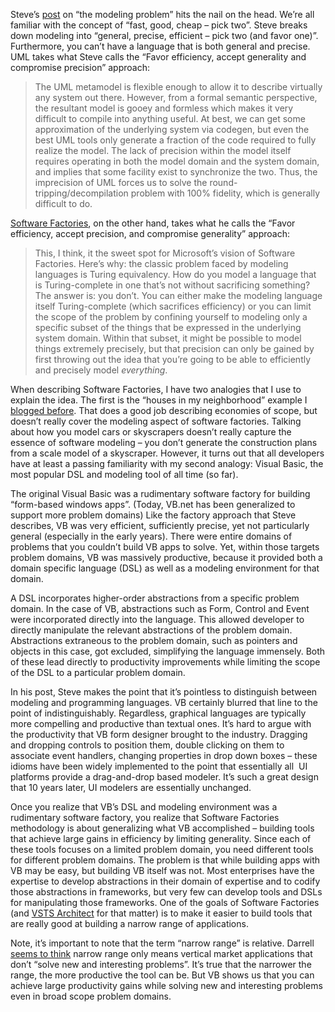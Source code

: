 Steve’s
[post](http://hyperthink.net/blog/PermaLink,guid,6a264d60-3652-4662-bfff-77bdc3ebf2b2.aspx%20)
on “the modeling problem” hits the nail on the head. We’re all familiar
with the concept of “fast, good, cheap – pick two”. Steve breaks down
modeling into “general, precise, efficient – pick two (and favor one)”.
Furthermore, you can’t have a language that is both general and precise.
UML takes what Steve calls the “Favor efficiency, accept generality and
compromise precision” approach:

> The UML metamodel is flexible enough to allow it to describe virtually
> any system out there. However, from a formal semantic perspective, the
> resultant model is gooey and formless which makes it very difficult to
> compile into anything useful. At best, we can get some approximation
> of the underlying system via codegen, but even the best UML tools only
> generate a fraction of the code required to fully realize the model.
> The lack of precision within the model itself requires operating in
> both the model domain and the system domain, and implies that some
> facility exist to synchronize the two. Thus, the imprecision of UML
> forces us to solve the round-tripping/decompilation problem with 100%
> fidelity, which is generally difficult to do.

[Software
Factories](http://msdn.microsoft.com/architecture/softwarefactories), on
the other hand, takes what he calls the “Favor efficiency, accept
precision, and compromise generality” approach:

> This, I think, it the sweet spot for Microsoft’s vision of Software
> Factories. Here’s why: the classic problem faced by modeling languages
> is Turing equivalency. How do you model a language that is
> Turing-complete in one that’s not without sacrificing something? The
> answer is: you don’t. You can either make the modeling language itself
> Turing-complete (which sacrifices efficiency) or you can limit the
> scope of the problem by confining yourself to modeling only a specific
> subset of the things that be expressed in the underlying system
> domain. Within that subset, it might be possible to model things
> extremely precisely, but that precision can only be gained by first
> throwing out the idea that you’re going to be able to efficiently and
> precisely model *everything*.

When describing Software Factories, I have two analogies that I use to
explain the idea. The first is the “houses in my neighborhood” example I
[blogged
before](http://devhawk.net/PermaLink.aspx?guid=010e1394-9b1f-4baf-b87c-b9ac7c0cff06).
That does a good job describing economies of scope, but doesn’t really
cover the modeling aspect of software factories. Talking about how you
model cars or skyscrapers doesn’t really capture the essence of software
modeling – you don’t generate the construction plans from a scale model
of a skyscraper. However, it turns out that all developers have at least
a passing familiarity with my second analogy: Visual Basic, the most
popular DSL and modeling tool of all time (so far).

The original Visual Basic was a rudimentary software factory for
building “form-based windows apps”. (Today, VB.net has been generalized
to support more problem domains) Like the factory approach that Steve
describes, VB was very efficient, sufficiently precise, yet not
particularly general (especially in the early years). There were entire
domains of problems that you couldn’t build VB apps to solve. Yet,
within those targets problem domains, VB was massively productive,
because it provided both a domain specific language (DSL) as well as a
modeling environment for that domain.

A DSL incorporates higher-order abstractions from a specific problem
domain. In the case of VB, abstractions such as Form, Control and Event
were incorporated directly into the language. This allowed developer to
directly manipulate the relevant abstractions of the problem domain.
Abstractions extraneous to the problem domain, such as pointers and
objects in this case, got excluded, simplifying the language immensely.
Both of these lead directly to productivity improvements while limiting
the scope of the DSL to a particular problem domain.

In his post, Steve makes the point that it’s pointless to distinguish
between modeling and programming languages. VB certainly blurred that
line to the point of indistinguishably. Regardless, graphical languages
are typically more compelling and productive than textual ones. It’s
hard to argue with the productivity that VB form designer brought to the
industry. Dragging and dropping controls to position them, double
clicking on them to associate event handlers, changing properties in
drop down boxes – these idioms have been widely implemented to the point
that essentially all  UI platforms provide a drag-and-drop based
modeler. It’s such a great design that 10 years later, UI modelers are
essentially unchanged.

Once you realize that VB’s DSL and modeling environment was a
rudimentary software factory, you realize that Software Factories
methodology is about generalizing what VB accomplished – building tools
that achieve large gains in efficiency by limiting generality. Since
each of these tools focuses on a limited problem domain, you need
different tools for different problem domains. The problem is that while
building apps with VB may be easy, but building VB itself was not. Most
enterprises have the expertise to develop abstractions in their domain
of expertise and to codify those abstractions in frameworks, but very
few can develop tools and DSLs for manipulating those frameworks. One of
the goals of Software Factories (and [VSTS
Architect](http://msdn.microsoft.com/vstudio/teamsystem/architect) for
that matter) is to make it easier to build tools that are really good at
building a narrow range of applications.

Note, it’s important to note that the term “narrow range” is relative.
Darrell [seems to
think](http://dotnetjunkies.com/WebLog/darrell.norton/archive/2004/08/17/22302.aspx)
narrow range only means vertical market applications that don’t “solve
new and interesting problems”. It’s true that the narrower the range,
the more productive the tool can be. But VB shows us that you can
achieve large productivity gains while solving new and interesting
problems even in broad scope problem domains.
